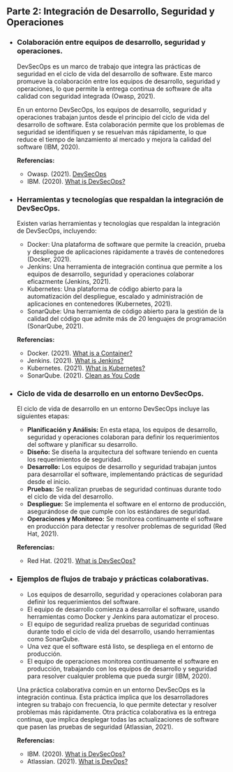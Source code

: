 ## Parte 2: Integración de Desarrollo, Seguridad y Operaciones

- ### Colaboración entre equipos de desarrollo, seguridad y operaciones.
  DevSecOps es un marco de trabajo que integra las prácticas de seguridad en el ciclo de vida del desarrollo de software. Este marco promueve la colaboración entre los equipos de desarrollo, seguridad y operaciones, lo que permite la entrega continua de software de alta calidad con seguridad integrada (Owasp, 2021).

  En un entorno DevSecOps, los equipos de desarrollo, seguridad y operaciones trabajan juntos desde el principio del ciclo de vida del desarrollo de software. Esta colaboración permite que los problemas de seguridad se identifiquen y se resuelvan más rápidamente, lo que reduce el tiempo de lanzamiento al mercado y mejora la calidad del software (IBM, 2020).

  **Referencias:**
  - Owasp. (2021). [DevSecOps](https://owasp.org/www-project-devsecops-maturity-model/)
  - IBM. (2020). [What is DevSecOps?](https://www.ibm.com/cloud/learn/devsecops)

- ### Herramientas y tecnologías que respaldan la integración de DevSecOps.
  Existen varias herramientas y tecnologías que respaldan la integración de DevSecOps, incluyendo:

  - Docker: Una plataforma de software que permite la creación, prueba y despliegue de aplicaciones rápidamente a través de contenedores (Docker, 2021).
  - Jenkins: Una herramienta de integración continua que permite a los equipos de desarrollo, seguridad y operaciones colaborar eficazmente (Jenkins, 2021).
  - Kubernetes: Una plataforma de código abierto para la automatización del despliegue, escalado y administración de aplicaciones en contenedores (Kubernetes, 2021).
  - SonarQube: Una herramienta de código abierto para la gestión de la calidad del código que admite más de 20 lenguajes de programación (SonarQube, 2021).

  **Referencias:**
  - Docker. (2021). [What is a Container?](https://www.docker.com/resources/what-container)
  - Jenkins. (2021). [What is Jenkins?](https://www.jenkins.io/doc/book/using/)
  - Kubernetes. (2021). [What is Kubernetes?](https://kubernetes.io/docs/concepts/overview/what-is-kubernetes/)
  - SonarQube. (2021). [Clean as You Code](https://www.sonarqube.org/features/clean-as-you-code/)

- ### Ciclo de vida de desarrollo en un entorno DevSecOps.
  El ciclo de vida de desarrollo en un entorno DevSecOps incluye las siguientes etapas:

  - **Planificación y Análisis:** En esta etapa, los equipos de desarrollo, seguridad y operaciones colaboran para definir los requerimientos del software y planificar su desarrollo.
  - **Diseño:** Se diseña la arquitectura del software teniendo en cuenta los requerimientos de seguridad.
  - **Desarrollo:** Los equipos de desarrollo y seguridad trabajan juntos para desarrollar el software, implementando prácticas de seguridad desde el inicio.
  - **Pruebas:** Se realizan pruebas de seguridad continuas durante todo el ciclo de vida del desarrollo.
  - **Despliegue:** Se implementa el software en el entorno de producción, asegurándose de que cumple con los estándares de seguridad.
  - **Operaciones y Monitoreo:** Se monitorea continuamente el software en producción para detectar y resolver problemas de seguridad (Red Hat, 2021).

  **Referencias:**
  - Red Hat. (2021). [What is DevSecOps?](https://www.redhat.com/en/topics/devops/what-is-devsecops)

- ### Ejemplos de flujos de trabajo y prácticas colaborativas.
  
  - Los equipos de desarrollo, seguridad y operaciones colaboran para definir los requerimientos del software.
  - El equipo de desarrollo comienza a desarrollar el software, usando herramientas como Docker y Jenkins para automatizar el proceso.
  - El equipo de seguridad realiza pruebas de seguridad continuas durante todo el ciclo de vida del desarrollo, usando herramientas como SonarQube.
  - Una vez que el software está listo, se despliega en el entorno de producción.
  - El equipo de operaciones monitorea continuamente el software en producción, trabajando con los equipos de desarrollo y seguridad para resolver cualquier problema que pueda surgir (IBM, 2020).

  Una práctica colaborativa común en un entorno DevSecOps es la integración continua. Esta práctica implica que los desarrolladores integren su trabajo con frecuencia, lo que permite detectar y resolver problemas más rápidamente. Otra práctica colaborativa es la entrega continua, que implica desplegar todas las actualizaciones de software que pasen las pruebas de seguridad (Atlassian, 2021).

  **Referencias:**
  - IBM. (2020). [What is DevSecOps?](https://www.ibm.com/cloud/learn/devsecops)
  - Atlassian. (2021). [What is DevOps?](https://www.atlassian.com/devops)
